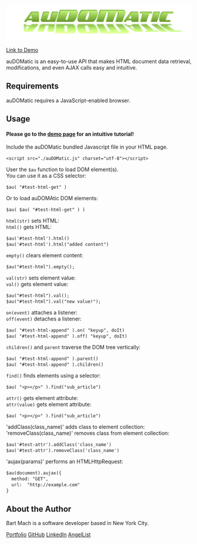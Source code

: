 ![CrossTire Logo](logo.png)

[Link to Demo](./index.html)

auDOMatic is an easy-to-use API  that makes HTML document data retrieval, modifications, and even AJAX calls easy and intuitive.

## Requirements

auDOMatic requires a JavaScript-enabled browser.

## Usage

#### Please go to the [demo page](./index.html) for an intuitive tutorial!

Include the auDOMatic bundled Javascript file in your HTML page.

    <script src="./auDOMatic.js" charset="utf-8"></script>

User the `$au` function to load DOM element(s).  
You can use it as a CSS selector:  

    $au( "#test-html-get" )

Or to load auDOMAtic DOM elements:  

    $au( $au( "#test-html-get" ) )

`html(str)` sets HTML:  
`html()` gets HTML:

    $au('#test-html').html()
    $au('#test-html').html("added content")

`empty()` clears element content:

    $au("#test-html").empty();

`val(str)` sets element value:  
`val()` gets element value:

    $au("#test-html").val();
    $au("#test-html").val("new value!");

`on(event)` attaches a listener:  
`off(event)` detaches a listener:  

    $au( "#test-html-append" ).on( "keyup", doIt)
    $au( "#test-html-append" ).off( "keyup", doIt)

`children()` and `parent` traverse the DOM tree vertically:

    $au( "#test-html-append" ).parent()
    $au( "#test-html-append" ).children()

`find()` finds elements using a selector:

    $au( "<p></p>" ).find("sub_article")

`attr()` gets element attribute:  
`attr(value)` gets element attribute:  

    $au( "<p></p>" ).find("sub_article")

'addClass(class_name)' adds class to element collection:  
'removeClass(class_name)' removes class from element collection:

    $au('#test-attr').addClass('class_name')
    $au('#test-attr').removeClass('class_name')

'aujax(params)' performs an HTMLHttpRequest:

    $au(document).aujax({
      method: "GET",
      url:  "http://example.com"
    }

## About the Author

Bart Mach is a software developer based in New York City.

[Portfolio](http://bartmach.tech)   [GitHub](http://github.com/Tribe216)
[LinkedIn](http://www.linkedin.com/in/b-h-m)
[AngelList](http://angel.co/bart-mach)
